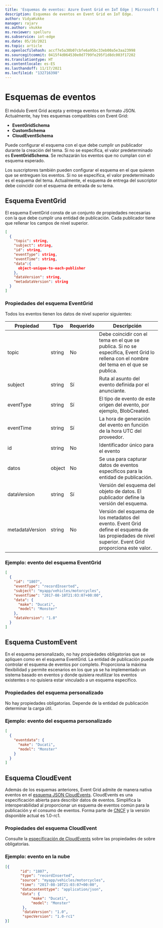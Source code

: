 ```yaml
---
title: 'Esquemas de eventos: Azure Event Grid en IoT Edge | Microsoft Docs'
description: Esquemas de eventos en Event Grid en IoT Edge.
author: VidyaKukke
manager: rajarv
ms.author: vkukke
ms.reviewer: spelluru
ms.subservice: iot-edge
ms.date: 05/10/2021
ms.topic: article
ms.openlocfilehash: accf7e5a30b07cbfe6a95bc33eb00a5e3aa23998
ms.sourcegitcommit: 0415f4d064530e0d7799fe295f1d8dc003f17202
ms.translationtype: HT
ms.contentlocale: es-ES
ms.lasthandoff: 11/17/2021
ms.locfileid: "132716398"
---
```

# <a name="event-schemas"></a>Esquemas de eventos

El módulo Event Grid acepta y entrega eventos en formato JSON. Actualmente, hay tres esquemas compatibles con Event Grid:

* **EventGridSchema**
* **CustomSchema**
* **CloudEventSchema**

Puede configurar el esquema con el que debe cumplir un publicador durante la creación del tema. Si no se especifica, el valor predeterminado es **EventGridSchema**. Se rechazarán los eventos que no cumplan con el esquema esperado.

Los suscriptores también pueden configurar el esquema en el que quieren que se entreguen los eventos. Si no se especifica, el valor predeterminado es el esquema del tema.
Actualmente, el esquema de entrega del suscriptor debe coincidir con el esquema de entrada de su tema. 

## <a name="eventgrid-schema"></a>Esquema EventGrid

El esquema EventGrid consta de un conjunto de propiedades necesarias con la que debe cumplir una entidad de publicación. Cada publicador tiene que rellenar los campos de nivel superior.

```json
[
  {
    "topic": string,
    "subject": string,
    "id": string,
    "eventType": string,
    "eventTime": string,
    "data":{
      object-unique-to-each-publisher
    },
    "dataVersion": string,
    "metadataVersion": string
  }
]
```

### <a name="eventgrid-schema-properties"></a>Propiedades del esquema EventGrid

Todos los eventos tienen los datos de nivel superior siguientes:

| Propiedad | Tipo | Requerido | Descripción |
| -------- | ---- | ----------- |-----------
| topic | string | No | Debe coincidir con el tema en el que se publica. Si no se especifica, Event Grid lo rellena con el nombre del tema en el que se publica. |
| subject | string | Sí | Ruta al asunto del evento definida por el anunciante. |
| eventType | string | Sí | El tipo de evento de este origen del evento, por ejemplo, BlobCreated. |
| eventTime | string | Sí | La hora de generación del evento en función de la hora UTC del proveedor. |
| id | string | No | Identificador único para el evento |
| datos | object | No | Se usa para capturar datos de eventos específicos para la entidad de publicación. |
| dataVersion | string | Sí | Versión del esquema del objeto de datos. El publicador define la versión del esquema. |
| metadataVersion | string | No | Versión del esquema de los metadatos del evento. Event Grid define el esquema de las propiedades de nivel superior. Event Grid proporciona este valor. |

### <a name="example--eventgrid-schema-event"></a>Ejemplo: evento del esquema EventGrid

```json
[
  {
    "id": "1807",
    "eventType": "recordInserted",
    "subject": "myapp/vehicles/motorcycles",
    "eventTime": "2017-08-10T21:03:07+00:00",
    "data": {
      "make": "Ducati",
      "model": "Monster"
    },
    "dataVersion": "1.0"
  }
]
```

## <a name="customevent-schema"></a>Esquema CustomEvent

En el esquema personalizado, no hay propiedades obligatorias que se apliquen como en el esquema EventGrid. La entidad de publicación puede controlar el esquema de eventos por completo. Proporciona la máxima flexibilidad y permite escenarios en los que ya se ha implementado un sistema basado en eventos y donde quisiera reutilizar los eventos existentes o no quisiera estar vinculado a un esquema específico.

### <a name="custom-schema-properties"></a>Propiedades del esquema personalizado

No hay propiedades obligatorias. Depende de la entidad de publicación determinar la carga útil.

### <a name="example--custom-schema-event"></a>Ejemplo: evento del esquema personalizado

```json
[
  {
    "eventdata": {
      "make": "Ducati",
      "model": "Monster"
    }
  }
]
```

## <a name="cloudevent-schema"></a>Esquema CloudEvent

Además de los esquemas anteriores, Event Grid admite de manera nativa eventos en el [esquema JSON CloudEvents](https://github.com/cloudevents/spec/blob/main/cloudevents/formats/json-format.md). CloudEvents es una especificación abierta para describir datos de eventos. Simplifica la interoperabilidad al proporcionar un esquema de eventos común para la publicación y el consumo de eventos. Forma parte de [CNCF](https://www.cncf.io/) y la versión disponible actual es 1.0-rc1.

### <a name="cloudevent-schema-properties"></a>Propiedades del esquema CloudEvent

Consulte la [especificación de CloudEvents](https://github.com/cloudevents/spec/blob/main/cloudevents/formats/json-format.md#3-envelope) sobre las propiedades de sobre obligatorias.

### <a name="example--cloud-event"></a>Ejemplo: evento en la nube
```json
[{
       "id": "1807",
       "type": "recordInserted",
       "source": "myapp/vehicles/motorcycles",
       "time": "2017-08-10T21:03:07+00:00",
       "datacontenttype": "application/json",
       "data": {
            "make": "Ducati",
            "model": "Monster"
        },
        "dataVersion": "1.0",
        "specVersion": "1.0-rc1"
}]
```
